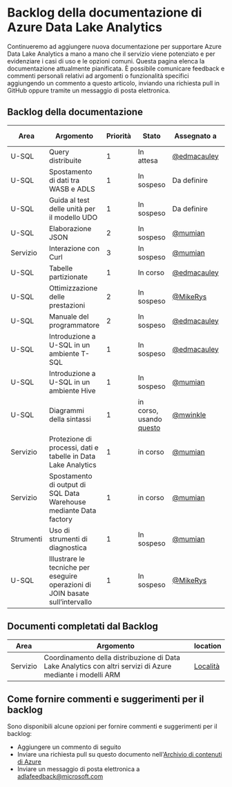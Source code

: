 <properties
   pageTitle="Backlog della documentazione di Azure Data Lake Analytics | Microsoft Azure"
   description="Data Lake Analytics è un servizio di calcolo dei Big Data di Azure che consente di usare i dati per la gestione delle attività aziendali mediante le informazioni dettagliate ricavate dai dati archiviati nel cloud, indipendentemente dalla loro posizione o dimensione. Data Lake Analytics consente di eseguire queste operazioni nel modo più semplice, scalabile ed economico possibile. Questa pagina è il backlog per i nostri sforzi di documentazione"
   documentationCenter="na"
   services="data-lake-analytics"
   authors="mumian"
   manager="paulettm"
   editor="cgronlun"/>

<tags
   ms.service="data-lake-analytics"
   ms.devlang="na"
   ms.topic="article"
   ms.tgt_pltfrm="na"
   ms.workload="big-data"
   ms.date="11/05/2015"
   ms.author="mwinkle"/>

# Backlog della documentazione di Azure Data Lake Analytics

Continueremo ad aggiungere nuova documentazione per supportare Azure Data Lake Analytics a mano a mano che il servizio viene potenziato e per evidenziare i casi di uso e le opzioni comuni. Questa pagina elenca la documentazione attualmente pianificata. È possibile comunicare feedback e commenti personali relativi ad argomenti o funzionalità specifici aggiungendo un commento a questo articolo, inviando una richiesta pull in GitHub oppure tramite un messaggio di posta elettronica.

## Backlog della documentazione

Area |Argomento | Priorità | Stato | Assegnato a | Richiesto da 
------------- | ------------- | -------------- | -------------- | --------------- | --------------
U-SQL | Query distribuite | 1 | In attesa | [@edmacauley](https://github.com/edmacauley) |
U-SQL | Spostamento di dati tra WASB e ADLS | 1 | In sospeso | Da definire | Ye Xing (ml)
U-SQL | Guida al test delle unità per il modello UDO | 1 | In sospeso | Da definire | [@ddobric](https://github.com/ddobric) 
U-SQL | Elaborazione JSON | 2 | In sospeso | [@mumian](https://github.com/mumian) | [@mwinkle](https://github.com/mwinkle)
Servizio | Interazione con Curl | 3 |In sospeso |[@mumian](https://github.com/mumian)
U-SQL | Tabelle partizionate |1 | In corso | [@edmacauley](https://github.com/edmacauley) | 
U-SQL | Ottimizzazione delle prestazioni | 2 | In sospeso | [@MikeRys](https://github.com/mikerys) | 
U-SQL | Manuale del programmatore | 2 | In sospeso | [@edmacauley](https://github.com/edmacauley) | 
U-SQL | Introduzione a U-SQL in un ambiente T-SQL | 1 | In sospeso | [@edmacauley](https://github.com/edmacauley) | [@MikeRys](https://github.com/mikerys)
U-SQL | Introduzione a U-SQL in un ambiente Hive | 1 | In sospeso | [@mumian](https://github.com/mumian)| [@MikeRys](https://github.com/mikerys)
U-SQL | Diagrammi della sintassi | 1 | in corso, usando [questo](http://bottlecaps.de/rr/ui) | [@mwinkle](https://github.com/mwinkle) | [@mwinkle](https://github.com/mwinkle)
Servizio | Protezione di processi, dati e tabelle in Data Lake Analytics |1| in corso | [@mumian](https://github.com/mumian) | [@MikeRys](https://github.com/mikerys)
Servizio | Spostamento di output di SQL Data Warehouse mediante Data factory |1 | in corso | [@mumian](https://github.com/mumian) | 
Strumenti | Uso di strumenti di diagnostica | 1 | In sospeso | [@mumian](https://github.com/mumian) | 
U-SQL | Illustrare le tecniche per eseguire operazioni di JOIN basate sull’intervallo | 1 | In sospeso | [@MikeRys](https://github.com/mikerys) |[@saveenr](https://github.com/saveenr) 




## Documenti completati dal Backlog

Area |Argomento | location
------------- | ------------- | -------------- 
Servizio | Coordinamento della distribuzione di Data Lake Analytics con altri servizi di Azure mediante i modelli ARM | [Località](../data-lake-analytics-manage-use-powershell.md)

## Come fornire commenti e suggerimenti per il backlog
Sono disponibili alcune opzioni per fornire commenti e suggerimenti per il backlog:

* Aggiungere un commento di seguito
* Inviare una richiesta pull su questo documento nell'[Archivio di contenuti di Azure](https://github.com/Azure/azure-content/blob/master/articles/data-lake-analytics/data-lake-analytics-documentation-backlog.md)
* Inviare un messaggio di posta elettronica a [adlafeedback@microsoft.com](mailto:adlafeedback@microsoft.com?subject=DocBacklog)

<!---HONumber=AcomDC_1203_2015-->